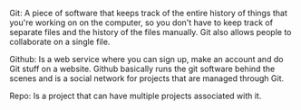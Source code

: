 
<p>Git: A piece of software that keeps track of the entire history of things that you're working on on the computer, so you don't have to keep track of separate files and the history of the files manually. Git also allows people to collaborate on a single file.</p>
<p>Github: Is a web service where you can sign up, make an account and do Git stuff on a website. Github basically runs the git software behind the scenes and is a social network for projects that are managed through Git.</p>
<p>Repo: Is a project that can have multiple projects associated with it.</p>
